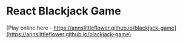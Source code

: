 # React Blackjack Game

[Play online here - https://annslittleflower.github.io/blackjack-game](https://annslittleflower.github.io/blackjack-game)
